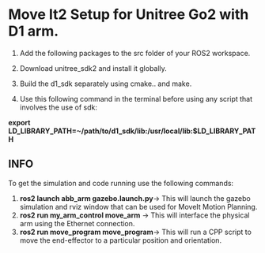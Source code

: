 # Move It2 Setup for Unitree Go2 with D1 arm.

1) Add the following packages to the src folder of your ROS2 workspace.
   
2)  Download unitree_sdk2 and install it globally.

3) Build the d1_sdk separately using cmake.. and make.

   
4) Use this following command in the terminal before using any script that involves the use of sdk:

**export LD_LIBRARY_PATH=~/path/to/d1_sdk/lib:/usr/local/lib:$LD_LIBRARY_PATH**

## INFO


To get the simulation and code running use the following commands:

1) **ros2 launch abb_arm gazebo.launch.py**-> This will launch the gazebo simulation and rviz window that can be used for MoveIt Motion Planning.
2) **ros2 run my_arm_control move_arm** -> This will interface the physical arm using the Ethernet connection.
3) **ros2 run move_program move_program**-> This will run a CPP script to move the end-effector to a particular position and orientation.
